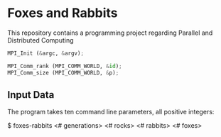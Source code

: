# Foxes and Rabbits
This repository contains a programming project regarding Parallel and Distributed Computing

```python
MPI_Init (&argc, &argv);

MPI_Comm_rank (MPI_COMM_WORLD, &id);
MPI_Comm_size (MPI_COMM_WORLD, &p);
```


## Input Data

The program takes ten command line parameters, all positive integers:

$ foxes-rabbits <# generations> <M> <N> <# rocks> <# rabbits> <rabbit breeding> <# foxes> <fox breeding> <fox starvation> <seed>
